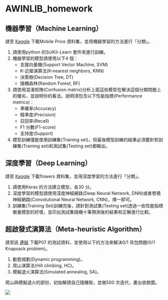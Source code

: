 # AWINLIB_homework
## 機器學習（Machine Learning）
請至 [Kaggle](https://www.kaggle.com/iabhishekofficial/mobile-price-classification
) 下載Mobile Price 資料集，並用機器學習的方法進行「分類」。
1. 請使用python 的SciKit-Learn 套件來進行訓練。
2. 機器學習的模型請使用以下4 個：
    - 支援向量機(Support Vector Machine, SVM)
    - K-近鄰演算法(K-nearest neighbors, KNN)
    - 決策樹(Decision Tree, DT)
    - 隨機森林(Random Forest, RF)
3. 請使用混淆矩陣(Confusion matrix)分析上面這些模型在解決這個分類問題上的優劣，並說明你的看法。說明須包含以下性能指標(Performance metrics)：
    - 準確率(Accuracy)
    - 精準度(Precision)
    - 召回率(Recall)
    - F1 分數(F1-score)
    - 支持度(Support)
4. 模型訓練僅能使用訓練集(Training set)，但最後模型訓練的結果必須要針對訓練集(Training set)和測試集(Testing set)都輸出。


## 深度學習（Deep Learning）
請至 [Kaggle](https://www.kaggle.com/alxmamaev/flowers-recognition) 下載flowers 資料集，並用深度學習的方法進行「分類」。
1. 請使用Keras 的方法建立模型，各30 分。
2. 深度學習的模型請使用深度神經網路(Deep Neural Network, DNN)或者卷積神經網路(Convolutional Neural Network, CNN)，擇一即可。
3. 訓練集(Training Set)訓練完後，請針對測試集(Testing set)透過一些性能指標衡量模型的好壞，並印出測試集隨機十筆預測後的結果和正解進行比較。

## 超啟發式演算法（Meta-heuristic Algorithm）
請至該 [連結](https://people.sc.fsu.edu/~jburkardt/datasets/knapsack_01/knapsack_01.html
) 下載P07 的測試資料，並使用以下的方法來解決0/1 背包問題(0/1 Knapsack problem)。

1. 動態規劃(Dynamic programming)。
2. 爬山演算法(Hill climbing, HC)。
3. 模擬退火演算法(Simulated annealing, SA)。

爬山與模擬退火的部份，初始解請自己隨機取，並做500 次迭代，畫出收斂圖。

![](https://i.imgur.com/T2xMM5i.png)

